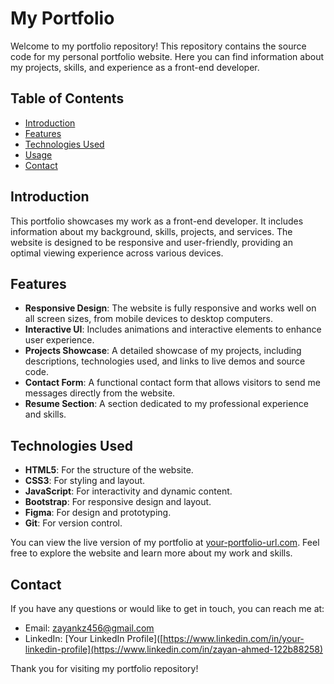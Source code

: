 # My Portfolio

Welcome to my portfolio repository! This repository contains the source code for my personal portfolio website. Here you can find information about my projects, skills, and experience as a front-end developer.

## Table of Contents

- [Introduction](#introduction)
- [Features](#features)
- [Technologies Used](#technologies-used)
- [Usage](#usage)
- [Contact](#contact)

## Introduction

This portfolio showcases my work as a front-end developer. It includes information about my background, skills, projects, and services. The website is designed to be responsive and user-friendly, providing an optimal viewing experience across various devices.

## Features

- **Responsive Design**: The website is fully responsive and works well on all screen sizes, from mobile devices to desktop computers.
- **Interactive UI**: Includes animations and interactive elements to enhance user experience.
- **Projects Showcase**: A detailed showcase of my projects, including descriptions, technologies used, and links to live demos and source code.
- **Contact Form**: A functional contact form that allows visitors to send me messages directly from the website.
- **Resume Section**: A section dedicated to my professional experience and skills.

## Technologies Used

- **HTML5**: For the structure of the website.
- **CSS3**: For styling and layout.
- **JavaScript**: For interactivity and dynamic content.
- **Bootstrap**: For responsive design and layout.
- **Figma**: For design and prototyping.
- **Git**: For version control.


You can view the live version of my portfolio at [your-portfolio-url.com](http://your-portfolio-url.com). Feel free to explore the website and learn more about my work and skills.

## Contact

If you have any questions or would like to get in touch, you can reach me at:

- Email: zayankz456@gmail.com
- LinkedIn: [Your LinkedIn Profile]([https://www.linkedin.com/in/your-linkedin-profile](https://www.linkedin.com/in/zayan-ahmed-122b88258)

Thank you for visiting my portfolio repository!

